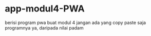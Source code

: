 # app-modul4-PWA
berisi program pwa buat modul 4
jangan ada yang copy paste saja programnya ya, daripada nilai padam
